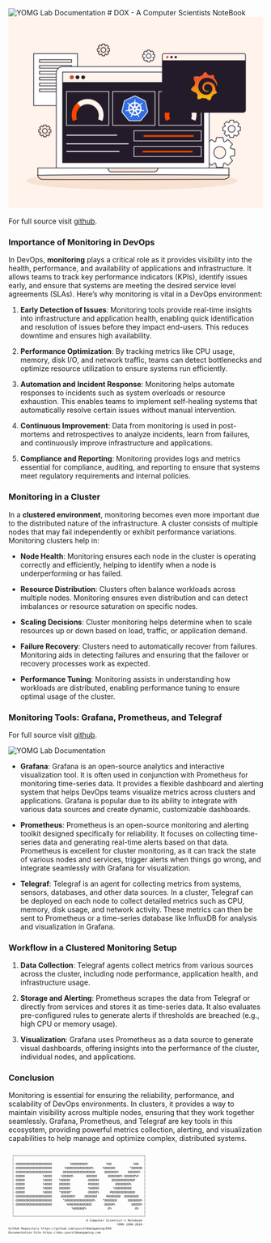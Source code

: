 <img src="../dox.png" width="150" height="100" alt="YOMG Lab Documentation">
# DOX - A Computer Scientists NoteBook
<img src="docs/image_2024-10-19_071815187.png" alt="YOMG Lab Documentation">

For full source visit [github](https://github.com/youroldmangaming/Grafana-Telegraf-Prometheus-Promtail.git).

### Importance of Monitoring in DevOps

In DevOps, **monitoring** plays a critical role as it provides visibility into the health, performance, and availability of applications and infrastructure. It allows teams to track key performance indicators (KPIs), identify issues early, and ensure that systems are meeting the desired service level agreements (SLAs). Here’s why monitoring is vital in a DevOps environment:

1. **Early Detection of Issues**: Monitoring tools provide real-time insights into infrastructure and application health, enabling quick identification and resolution of issues before they impact end-users. This reduces downtime and ensures high availability.
   
2. **Performance Optimization**: By tracking metrics like CPU usage, memory, disk I/O, and network traffic, teams can detect bottlenecks and optimize resource utilization to ensure systems run efficiently.

3. **Automation and Incident Response**: Monitoring helps automate responses to incidents such as system overloads or resource exhaustion. This enables teams to implement self-healing systems that automatically resolve certain issues without manual intervention.

4. **Continuous Improvement**: Data from monitoring is used in post-mortems and retrospectives to analyze incidents, learn from failures, and continuously improve infrastructure and applications.

5. **Compliance and Reporting**: Monitoring provides logs and metrics essential for compliance, auditing, and reporting to ensure that systems meet regulatory requirements and internal policies.

### Monitoring in a Cluster

In a **clustered environment**, monitoring becomes even more important due to the distributed nature of the infrastructure. A cluster consists of multiple nodes that may fail independently or exhibit performance variations. Monitoring clusters help in:

- **Node Health**: Monitoring ensures each node in the cluster is operating correctly and efficiently, helping to identify when a node is underperforming or has failed.
  
- **Resource Distribution**: Clusters often balance workloads across multiple nodes. Monitoring ensures even distribution and can detect imbalances or resource saturation on specific nodes.
  
- **Scaling Decisions**: Cluster monitoring helps determine when to scale resources up or down based on load, traffic, or application demand.
  
- **Failure Recovery**: Clusters need to automatically recover from failures. Monitoring aids in detecting failures and ensuring that the failover or recovery processes work as expected.
  
- **Performance Tuning**: Monitoring assists in understanding how workloads are distributed, enabling performance tuning to ensure optimal usage of the cluster.

### Monitoring Tools: Grafana, Prometheus, and Telegraf
For full source visit [github](https://github.com/youroldmangaming/Grafana-Telegraf-Prometheus-Promtail.git).

<img src="../grafana_dashboard-cluster.png"  alt="YOMG Lab Documentation">



- **Grafana**: Grafana is an open-source analytics and interactive visualization tool. It is often used in conjunction with Prometheus for monitoring time-series data. It provides a flexible dashboard and alerting system that helps DevOps teams visualize metrics across clusters and applications. Grafana is popular due to its ability to integrate with various data sources and create dynamic, customizable dashboards.

- **Prometheus**: Prometheus is an open-source monitoring and alerting toolkit designed specifically for reliability. It focuses on collecting time-series data and generating real-time alerts based on that data. Prometheus is excellent for cluster monitoring, as it can track the state of various nodes and services, trigger alerts when things go wrong, and integrate seamlessly with Grafana for visualization.

- **Telegraf**: Telegraf is an agent for collecting metrics from systems, sensors, databases, and other data sources. In a cluster, Telegraf can be deployed on each node to collect detailed metrics such as CPU, memory, disk usage, and network activity. These metrics can then be sent to Prometheus or a time-series database like InfluxDB for analysis and visualization in Grafana.

### Workflow in a Clustered Monitoring Setup

1. **Data Collection**: Telegraf agents collect metrics from various sources across the cluster, including node performance, application health, and infrastructure usage.
   
2. **Storage and Alerting**: Prometheus scrapes the data from Telegraf or directly from services and stores it as time-series data. It also evaluates pre-configured rules to generate alerts if thresholds are breached (e.g., high CPU or memory usage).
   
3. **Visualization**: Grafana uses Prometheus as a data source to generate visual dashboards, offering insights into the performance of the cluster, individual nodes, and applications.

### Conclusion

Monitoring is essential for ensuring the reliability, performance, and scalability of DevOps environments. In clusters, it provides a way to maintain visibility across multiple nodes, ensuring that they work together seamlessly. Grafana, Prometheus, and Telegraf are key tools in this ecosystem, providing powerful metrics collection, alerting, and visualization capabilities to help manage and optimize complex, distributed systems.


<div style="font-size: 50%;">
  <pre><code>
  ┌────────────────────────────────────────────────────────────────────────┐   
  │                                                                        │   
  │ @@@@@@@@@@@@@@@@@@@@          %@@@@@@@@%          %@@            %@@   │   
  │ @@@@@@@@@@@@@@@@@@@@       %@@@@@@@@@@@@@@%     %@@@@@@        *@@@@@@ │   
  │ @@@@@@@@@@@@@@@@@@@@      @@@@@@@@@@@@@@@@@@     @@@@@@@%     @@@@@@%  │   
  │ @@@@@          %@@@@     %@@@@@%       @@@@@@      @@@@@@@% @@@@@@%#   │   
  │ @@@@@          %@@@@    %@@@@@          @@@@@@       @@@@@@@@@@@@#     │   
  │ @@@@@          %@@@@    @@@@@@          #@@@@@         @@@@@@@@%       │   
  │ @@@@@          %@@@@    @@@@@@          %@@@@@        %@@@@@@@@@       │   
  │ @@@@@          %@@@@    *@@@@@*         @@@@@%      #@@@@@@@@@@@@@     │   
  │ @@@@@@@@@@@@@@@@@@@@     @@@@@@@%     @@@@@@@     #@@@@@@@  @@@@@@@@   │   
  │ @@@@@@@@@@@@@@@@@@@@      *@@@@@@@@@@@@@@@@%    *@@@@@@@      @@@@@@@% │   
  │ @@@@@@@@@@@@@@@@@@@@        %@@@@@@@@@@@@@       @@@@@%         @@@@@% │   
  │                                %@@@@@@%            @%             @%   │   
  │                                                                        │   
  └────────────────────────────────────────────────────────────────────────┘
                                           A Computer Scientist's Notebook
                                                            Y0MG 1990-2024
GitHub Repository https://github.com/youroldmangaming/DOX
Documentation Site https://dox.youroldmangaming.com
  </code></pre>
</div>
